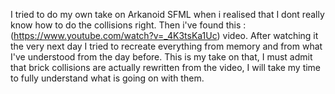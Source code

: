 I tried to do my own take on Arkanoid SFML when i realised that I dont really know how to do the collisions right.
Then i've found this : (https://www.youtube.com/watch?v=_4K3tsKa1Uc) video.
After watching it the very next day I tried to recreate everything from memory and from what I've understood from the day before.
This is my take on that, I must admit that brick collisions are actually rewritten from the video, I will take my time to fully understand what is going on with them.
